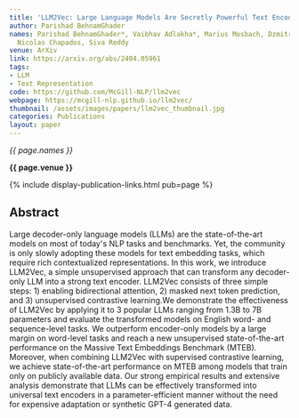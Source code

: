 ```yaml
---
title: 'LLM2Vec: Large Language Models Are Secretly Powerful Text Encoders'
author: Parishad BehnamGhader
names: Parishad BehnamGhader*, Vaibhav Adlakha*, Marius Mosbach, Dzmitry Bahdanau,
  Nicolas Chapados, Siva Reddy
venue: ArXiv
link: https://arxiv.org/abs/2404.05961
tags:
- LLM
- Text Representation
code: https://github.com/McGill-NLP/llm2vec
webpage: https://mcgill-nlp.github.io/llm2vec/
thumbnail: /assets/images/papers/llm2vec_thumbnail.jpg
categories: Publications
layout: paper
---
```


*{{ page.names }}*

**{{ page.venue }}**

{% include display-publication-links.html pub=page %}

## Abstract

Large decoder-only language models (LLMs) are the state-of-the-art models on most of today's NLP tasks and benchmarks. Yet, the community is only slowly adopting these models for text embedding tasks, which require rich contextualized representations. In this work, we introduce LLM2Vec, a simple unsupervised approach that can transform any decoder-only LLM into a strong text encoder. LLM2Vec consists of three simple steps: 1) enabling bidirectional attention, 2) masked next token prediction, and 3) unsupervised contrastive learning.We demonstrate the effectiveness of LLM2Vec by applying it to 3 popular LLMs ranging from 1.3B to 7B parameters and evaluate the transformed models on English word- and sequence-level tasks. We outperform encoder-only models by a large margin on word-level tasks and reach a new unsupervised state-of-the-art performance on the Massive Text Embeddings Benchmark (MTEB). Moreover, when combining LLM2Vec with supervised contrastive learning, we achieve state-of-the-art performance on MTEB among models that train only on publicly available data. Our strong empirical results and extensive analysis demonstrate that LLMs can be effectively transformed into universal text encoders in a parameter-efficient manner without the need for expensive adaptation or synthetic GPT-4 generated data.

